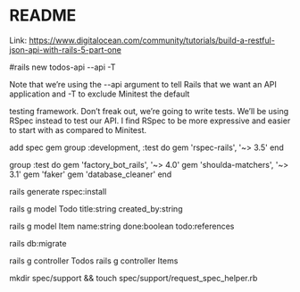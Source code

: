 # README

Link: https://www.digitalocean.com/community/tutorials/build-a-restful-json-api-with-rails-5-part-one 

#rails new todos-api --api -T

Note that we’re using the --api argument to tell Rails that we want an API application and -T to exclude Minitest the default

testing framework. Don’t freak out, we’re going to write tests. We’ll be using RSpec instead to test our API. I find RSpec to be more expressive and easier to start with as compared to Minitest.

add spec gem
group :development, :test do
  gem 'rspec-rails', '~> 3.5'
end

group :test do
  gem 'factory_bot_rails', '~> 4.0'
  gem 'shoulda-matchers', '~> 3.1'
  gem 'faker'
  gem 'database_cleaner'
end

rails generate rspec:install

rails g model Todo title:string created_by:string

rails g model Item name:string done:boolean todo:references

rails db:migrate

rails g controller Todos
rails g controller Items

mkdir spec/support && touch spec/support/request_spec_helper.rb